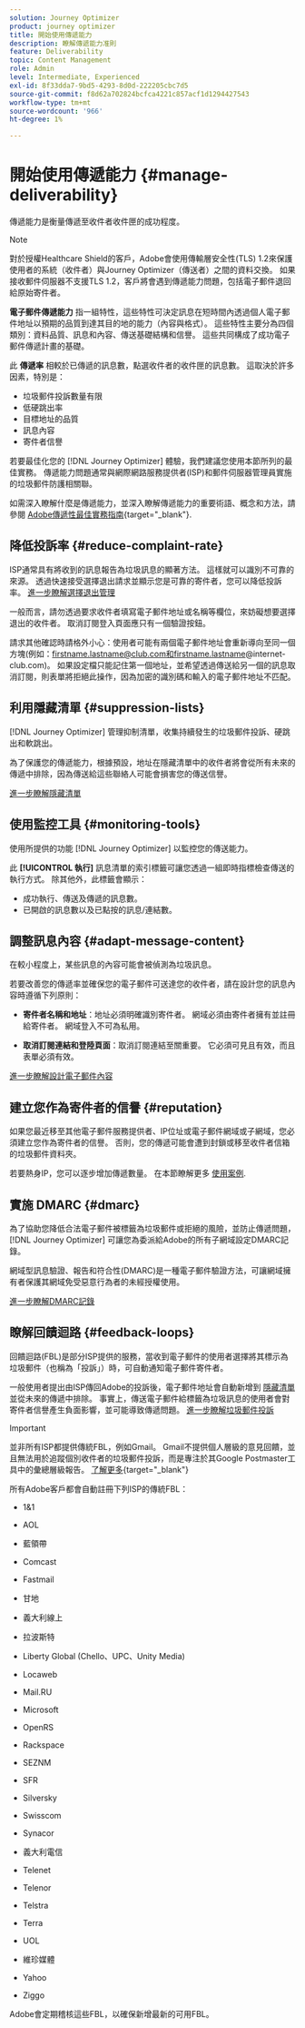 ```yaml
---
solution: Journey Optimizer
product: journey optimizer
title: 開始使用傳遞能力
description: 瞭解傳遞能力准則
feature: Deliverability
topic: Content Management
role: Admin
level: Intermediate, Experienced
exl-id: 8f33dda7-9bd5-4293-8d0d-222205cbc7d5
source-git-commit: f8d62a702824bcfca4221c857acf1d1294427543
workflow-type: tm+mt
source-wordcount: '966'
ht-degree: 1%

---
```


# 開始使用傳遞能力 {#manage-deliverability}

傳遞能力是衡量傳遞至收件者收件匣的成功程度。

>[!NOTE]
>
>對於授權Healthcare Shield的客戶，Adobe會使用傳輸層安全性(TLS) 1.2來保護使用者的系統（收件者）與Journey Optimizer（傳送者）之間的資料交換。 如果接收郵件伺服器不支援TLS 1.2，客戶將會遇到傳遞能力問題，包括電子郵件退回給原始寄件者。

**電子郵件傳遞能力** 指一組特性，這些特性可決定訊息在短時間內透過個人電子郵件地址以預期的品質到達其目的地的能力（內容與格式）。 這些特性主要分為四個類別：資料品質、訊息和內容、傳送基礎結構和信譽。 這些共同構成了成功電子郵件傳遞計畫的基礎。

此 **傳遞率** 相較於已傳遞的訊息數，點選收件者的收件匣的訊息數。 這取決於許多因素，特別是：

* 垃圾郵件投訴數量有限
* 低硬跳出率
* 目標地址的品質
* 訊息內容
* 寄件者信譽

若要最佳化您的 [!DNL Journey Optimizer] 體驗，我們建議您使用本節所列的最佳實務。 傳遞能力問題通常與網際網路服務提供者(ISP)和郵件伺服器管理員實施的垃圾郵件防護相關聯。

如需深入瞭解什麼是傳遞能力，並深入瞭解傳遞能力的重要術語、概念和方法，請參閱 [Adobe傳遞性最佳實務指南](https://experienceleague.adobe.com/docs/deliverability-learn/deliverability-best-practice-guide/introduction.html?lang=zh-Hant){target="_blank"}.

## 降低投訴率 {#reduce-complaint-rate}

ISP通常具有將收到的訊息報告為垃圾訊息的顯著方法。 這樣就可以識別不可靠的來源。 透過快速接受選擇退出請求並顯示您是可靠的寄件者，您可以降低投訴率。 [進一步瞭解選擇退出管理](../privacy/opt-out.md#opt-out-management)

一般而言，請勿透過要求收件者填寫電子郵件地址或名稱等欄位，來妨礙想要選擇退出的收件者。 取消訂閱登入頁面應只有一個驗證按鈕。

請求其他確認時請格外小心：使用者可能有兩個電子郵件地址會重新導向至同一個方塊(例如：firstname.lastname@club.com和firstname.lastname@internet-club.com)。 如果設定檔只能記住第一個地址，並希望透過傳送給另一個的訊息取消訂閱，則表單將拒絕此操作，因為加密的識別碼和輸入的電子郵件地址不匹配。

## 利用隱藏清單 {#suppression-lists}

[!DNL Journey Optimizer] 管理抑制清單，收集持續發生的垃圾郵件投訴、硬跳出和軟跳出。

為了保護您的傳遞能力，根據預設，地址在隱藏清單中的收件者將會從所有未來的傳遞中排除，因為傳送給這些聯絡人可能會損害您的傳送信譽。

[進一步瞭解隱藏清單](suppression-list.md)

## 使用監控工具 {#monitoring-tools}

使用所提供的功能 [!DNL Journey Optimizer] 以監控您的傳送能力。

此 **[!UICONTROL 執行]** 訊息清單的索引標籤可讓您透過一組即時指標檢查傳送的執行方式。 除其他外，此標籤會顯示：
* 成功執行、傳送及傳遞的訊息數。
* 已開啟的訊息數以及已點按的訊息/連結數。

## 調整訊息內容 {#adapt-message-content}

在較小程度上，某些訊息的內容可能會被偵測為垃圾訊息。

若要改善您的傳遞率並確保您的電子郵件可送達您的收件者，請在設計您的訊息內容時遵循下列原則：

* **寄件者名稱和地址**：地址必須明確識別寄件者。 網域必須由寄件者擁有並註冊給寄件者。 網域登入不可為私用。

* **取消訂閱連結和登陸頁面**：取消訂閱連結至關重要。 它必須可見且有效，而且表單必須有效。

[進一步瞭解設計電子郵件內容](../email/get-started-email-design.md)

## 建立您作為寄件者的信譽 {#reputation}

如果您最近移至其他電子郵件服務提供者、IP位址或電子郵件網域或子網域，您必須建立您作為寄件者的信譽。 否則，您的傳遞可能會遭到封鎖或移至收件者信箱的垃圾郵件資料夾。

若要熱身IP，您可以逐步增加傳遞數量。 在本節瞭解更多 [使用案例](../building-journeys/ramp-up-deliveries-uc.md).

## 實施 DMARC {#dmarc}

為了協助您降低合法電子郵件被標籤為垃圾郵件或拒絕的風險，並防止傳遞問題， [!DNL Journey Optimizer] 可讓您為委派給Adobe的所有子網域設定DMARC記錄。

網域型訊息驗證、報告和符合性(DMARC)是一種電子郵件驗證方法，可讓網域擁有者保護其網域免受惡意行為者的未經授權使用。

[進一步瞭解DMARC記錄](../configuration/dmarc-record.md)

## 瞭解回饋迴路 {#feedback-loops}

回饋迴路(FBL)是部分ISP提供的服務，當收到電子郵件的使用者選擇將其標示為垃圾郵件（也稱為「投訴」）時，可自動通知電子郵件寄件者。

一般使用者提出由ISP傳回Adobe的投訴後，電子郵件地址會自動新增到 [隱藏清單](../reports/suppression-list.md) 並從未來的傳遞中排除。 事實上，傳送電子郵件給標籤為垃圾訊息的使用者會對寄件者信譽產生負面影響，並可能導致傳遞問題。 [進一步瞭解垃圾郵件投訴](../reports/suppression-list.md#spam-complaints)

>[!IMPORTANT]
>
>並非所有ISP都提供傳統FBL，例如Gmail。 Gmail不提供個人層級的意見回饋，並且無法用於追蹤個別收件者的垃圾郵件投訴，而是專注於其Google Postmaster工具中的彙總層級報告。 [了解更多](https://support.google.com/a/answer/6254652?hl=en){target="_blank"}

所有Adobe客戶都會自動註冊下列ISP的傳統FBL：

* 1&amp;1

* AOL

* 藍領帶

* Comcast

* Fastmail

* 甘地

* 義大利線上

* 拉波斯特

* Liberty Global (Chello、UPC、Unity Media)

* Locaweb

* Mail.RU

* Microsoft

* OpenRS

* Rackspace

* SEZNM

* SFR

* Silversky

* Swisscom

* Synacor

* 義大利電信

* Telenet

* Telenor

* Telstra

* Terra

* UOL

* 維珍媒體

* Yahoo

* Ziggo

Adobe會定期稽核這些FBL，以確保新增最新的可用FBL。
